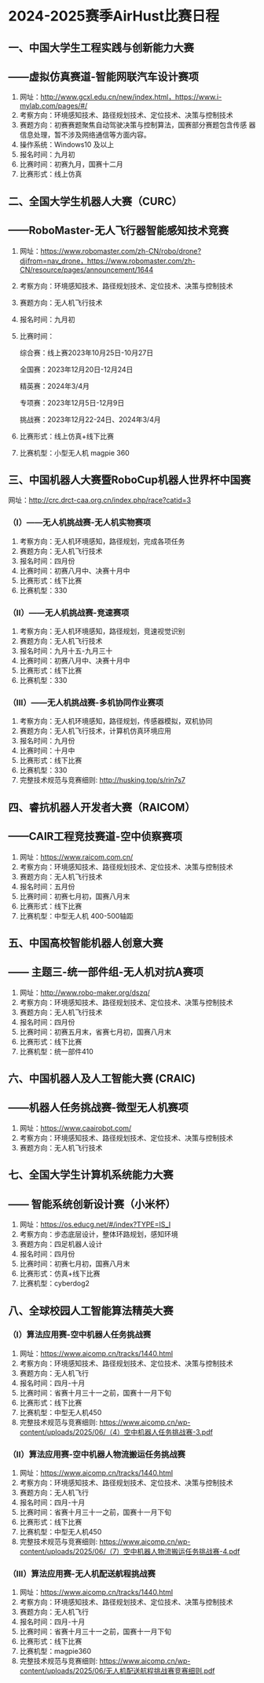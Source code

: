 # 			2024-2025赛季AirHust比赛日程

## 一、中国大学生工程实践与创新能力大赛

## 					——虚拟仿真赛道-智能网联汽车设计赛项

1. 网址：http://www.gcxl.edu.cn/new/index.html，https://www.i-mylab.com/pages/#/
2. 考察方向：环境感知技术、路径规划技术、定位技术、决策与控制技术
3. 赛题方向：初赛赛题聚焦自动驾驶决策与控制算法，国赛部分赛题包含传感 器信息处理，暂不涉及网络通信等方面内容。
4. 操作系统：Windows10 及以上
5. 报名时间：九月初
6. 比赛时间：初赛九月，国赛十二月
7. 比赛形式：线上仿真

## 二、全国大学生机器人大赛（CURC）
## 			——RoboMaster-无人飞行器智能感知技术竞赛 

1. 网址：https://www.robomaster.com/zh-CN/robo/drone?djifrom=nav_drone，https://www.robomaster.com/zh-CN/resource/pages/announcement/1644

2. 考察方向：环境感知技术、路径规划技术、定位技术、决策与控制技术

3. 赛题方向：无人机飞行技术

4. 报名时间：九月初

5. 比赛时间：

   综合赛：线上赛2023年10月25日-10月27日

   全国赛：2023年12月20日-12月24日

   精英赛：2024年3/4月

   专项赛：2023年12月5日-12月9日

   挑战赛：2023年12月22-24日、2024年3/4月

6. 比赛形式：线上仿真+线下比赛

7. 比赛机型：小型无人机  magpie 360

## 三、中国机器人大赛暨RoboCup机器人世界杯中国赛
网址：http://crc.drct-caa.org.cn/index.php/race?catid=3

### （I）——无人机挑战赛-无人机实物赛项 

1. 考察方向：无人机环境感知，路径规划，完成各项任务
2. 赛题方向：无人机飞行技术
3. 报名时间：四月份
4. 比赛时间：初赛八月中、决赛十月中
5. 比赛形式：线下比赛
6. 比赛机型：330


### （II）——无人机挑战赛-竞速赛项

1. 考察方向：无人机环境感知，路径规划，竞速视觉识别
2. 赛题方向：无人机飞行技术
3. 报名时间：九月十五-九月三十
4. 比赛时间：初赛八月中、决赛十月中
5. 比赛形式：线下比赛
6. 比赛机型：330

### （III）——无人机挑战赛-多机协同作业赛项

1. 考察方向：无人机环境感知，路径规划，传感器模拟，双机协同
2. 赛题方向：无人机飞行技术，计算机仿真环境应用
3. 报名时间：九月份
4. 比赛时间：十月中
5. 比赛形式：线下比赛
6. 比赛机型：330
7. 完整技术规范与竞赛细则: http://husking.top/s/rin7s7

## 四、睿抗机器人开发者大赛（RAICOM）
## 					  ——CAIR工程竞技赛道-空中侦察赛项

1. 网址：https://www.raicom.com.cn/
2. 考察方向：环境感知技术、路径规划技术、定位技术、决策与控制技术
3. 赛题方向：无人机飞行技术
4. 报名时间：五月份
5. 比赛时间：初赛七月初，国赛八月末
6. 比赛形式：线下比赛
7. 比赛机型：中型无人机 400-500轴距

## 五、中国高校智能机器人创意大赛
## 				—— 主题三-统一部件组-无人机对抗A赛项 

1. 网址：http://www.robo-maker.org/dszq/
2. 考察方向：环境感知技术、路径规划技术、定位技术、决策与控制技术
3. 赛题方向：无人机飞行技术
4. 报名时间：四月份
5. 比赛时间：初赛五月末，省赛七月初，国赛八月末
6. 比赛形式：线下比赛
7. 比赛机型：统一部件410

## 六、中国机器人及人工智能大赛 (CRAIC)
## 							——机器人任务挑战赛-微型无人机赛项 

1. 网址：https://www.caairobot.com/
2. 考察方向：环境感知技术、路径规划技术、定位技术、决策与控制技术
3. 赛题方向：无人机飞行技术

## 七、全国大学生计算机系统能力大赛
## 							——  智能系统创新设计赛（小米杯）

1. 网址：https://os.educg.net/#/index?TYPE=IS_I
2. 考察方向：步态底层设计，整体环路规划，感知环境
3. 赛题方向：四足机器人设计
4. 报名时间：四月份
5. 比赛时间：初赛七月初，国赛八月末
6. 比赛形式：仿真+线下比赛
7. 比赛机型：cyberdog2

## 八、全球校园人工智能算法精英大赛
### （I）算法应用赛-空中机器人任务挑战赛 

1. 网址：https://www.aicomp.cn/tracks/1440.html
2. 考察方向：环境感知技术、路径规划技术、定位技术、决策与控制技术
3. 赛题方向：无人机飞行
4. 报名时间：四月-十月
5. 比赛时间：省赛十月三十一之前，国赛十一月下旬
6. 比赛形式：线下比赛
7. 比赛机型：中型无人机450
8. 完整技术规范与竞赛细则: https://www.aicomp.cn/wp-content/uploads/2025/06/（4）空中机器人任务挑战赛-3.pdf

### （II）算法应用赛-空中机器人物流搬运任务挑战赛
1. 网址：https://www.aicomp.cn/tracks/1440.html
2. 考察方向：环境感知技术、路径规划技术、定位技术、决策与控制技术
3. 赛题方向：无人机飞行
4. 报名时间：四月-十月
5. 比赛时间：省赛十月三十一之前，国赛十一月下旬
6. 比赛形式：线下比赛
7. 比赛机型：中型无人机450
8. 完整技术规范与竞赛细则: https://www.aicomp.cn/wp-content/uploads/2025/06/（7）空中机器人物流搬运任务挑战赛-4.pdf

### （III）算法应用赛-无人机配送航程挑战赛
1. 网址：https://www.aicomp.cn/tracks/1440.html
2. 考察方向：环境感知技术、路径规划技术、定位技术、决策与控制技术
3. 赛题方向：无人机飞行
4. 报名时间：四月-十月
5. 比赛时间：省赛十月三十一之前，国赛十一月下旬
6. 比赛形式：线下比赛
7. 比赛机型：magpie360
8. 完整技术规范与竞赛细则: https://www.aicomp.cn/wp-content/uploads/2025/06/无人机配送航程挑战赛竞赛细则.pdf